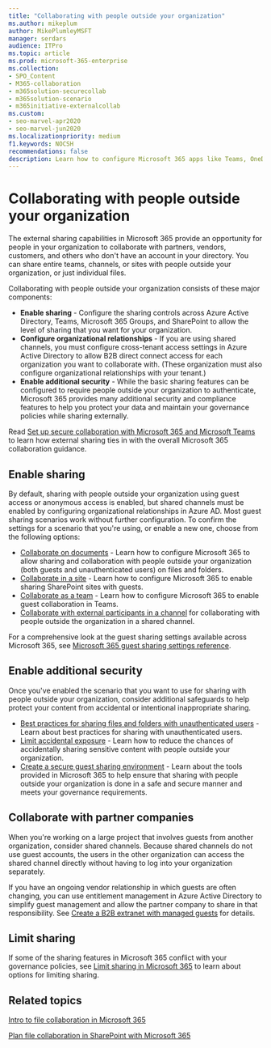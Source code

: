 ```yaml
---
title: "Collaborating with people outside your organization"
ms.author: mikeplum
author: MikePlumleyMSFT
manager: serdars
audience: ITPro
ms.topic: article
ms.prod: microsoft-365-enterprise
ms.collection: 
- SPO_Content
- M365-collaboration
- m365solution-securecollab
- m365solution-scenario
- m365initiative-externalcollab
ms.custom: 
- seo-marvel-apr2020
- seo-marvel-jun2020
ms.localizationpriority: medium
f1.keywords: NOCSH
recommendations: false
description: Learn how to configure Microsoft 365 apps like Teams, OneDrive, and SharePoint for collaboration with people outside your organization.
---
```


# Collaborating with people outside your organization

The external sharing capabilities in Microsoft 365 provide an opportunity for people in your organization to collaborate with partners, vendors, customers, and others who don't have an account in your directory. You can share entire teams, channels, or sites with people outside your organization, or just individual files.

Collaborating with people outside your organization consists of these major components:

- **Enable sharing** - Configure the sharing controls across Azure Active Directory, Teams, Microsoft 365 Groups, and SharePoint to allow the level of sharing that you want for your organization.
- **Configure organizational relationships** - If you are using shared channels, you must configure cross-tenant access settings in Azure Active Directory to allow B2B direct connect access for each organization you want to collaborate with. (These organization must also configure organizational relationships with your tenant.)
- **Enable additional security** - While the basic sharing features can be configured to require people outside your organization to authenticate, Microsoft 365 provides many additional security and compliance features to help you protect your data and maintain your governance policies while sharing externally.

Read [Set up secure collaboration with Microsoft 365 and Microsoft Teams](/microsoft-365/solutions/setup-secure-collaboration-with-teams) to learn how external sharing ties in with the overall Microsoft 365 collaboration guidance.

## Enable sharing

By default, sharing with people outside your organization using guest access or anonymous access is enabled, but shared channels must be enabled by configuring organizational relationships in Azure AD. Most guest sharing scenarios work without further configuration. To confirm the settings for a scenario that you're using, or enable a new one, choose from the following options:

- [Collaborate on documents](collaborate-on-documents.md) - Learn how to configure Microsoft 365 to allow sharing and collaboration with people outside your organization (both guests and unauthenticated users) on files and folders.
- [Collaborate in a site](collaborate-in-site.md) - Learn how to configure Microsoft 365 to enable sharing SharePoint sites with guests.
- [Collaborate as a team](collaborate-as-team.md) - Learn how to configure Microsoft 365 to enable guest collaboration in Teams.
- [Collaborate with external participants in a channel](/microsoft-365/solutions/collaborate-teams-direct-connect) for collaborating with people outside the organization in a shared channel.

For a comprehensive look at the guest sharing settings available across Microsoft 365, see [Microsoft 365 guest sharing settings reference](microsoft-365-guest-settings.md).

## Enable additional security

Once you've enabled the scenario that you want to use for sharing with people outside your organization, consider additional safeguards to help protect your content from accidental or intentional inappropriate sharing.

- [Best practices for sharing files and folders with unauthenticated users](best-practices-anonymous-sharing.md) - Learn about best practices for sharing with unauthenticated users.
- [Limit accidental exposure](share-limit-accidental-exposure.md) - Learn how to reduce the chances of accidentally sharing sensitive content with people outside your organization.
- [Create a secure guest sharing environment](create-secure-guest-sharing-environment.md) - Learn about the tools provided in Microsoft 365 to help ensure that sharing with people outside your organization is done in a safe and secure manner and meets your governance requirements.

## Collaborate with partner companies

When you're working on a large project that involves guests from another organization, consider shared channels. Because shared channels do not use guest accounts, the users in the other organization can access the shared channel directly without having to log into your organization separately.

If you have an ongoing vendor relationship in which guests are often changing, you can use entitlement management in Azure Active Directory to simplify guest management and allow the partner company to share in that responsibility. See [Create a B2B extranet with managed guests](b2b-extranet.md) for details.

## Limit sharing

If some of the sharing features in Microsoft 365 conflict with your governance policies, see [Limit sharing in Microsoft 365](microsoft-365-limit-sharing.md) to learn about options for limiting sharing.

## Related topics

[Intro to file collaboration in Microsoft 365](/sharepoint/intro-to-file-collaboration)

[Plan file collaboration in SharePoint with Microsoft 365](/sharepoint/deploy-file-collaboration)
